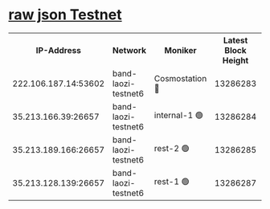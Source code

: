 
[raw json Testnet](https://rpc-check.bandt.stavr.tech/bandt/rpcbandt_result.json)
=

<table><tr><th>IP-Address</th><th>Network</th><th>Moniker</th><th>Latest Block Height</th><th>Earliest Block Height</th><th>Catching Up</th><th>Voting Power</th><th>Scan Time</th></tr><tr><td>222.106.187.14:53602</td><td>band-laozi-testnet6</td><td>Cosmostation 🔴</td><td>13286283</td><td>13177501</td><td>False</td><td>2203223</td><td>2023-11-26T14:56:24.592976287UTC</td></tr><tr><td>35.213.166.39:26657</td><td>band-laozi-testnet6</td><td>internal-1 🟢</td><td>13286284</td><td>13186284</td><td>False</td><td>0</td><td>2023-11-26T14:56:27.826266061UTC</td></tr><tr><td>35.213.189.166:26657</td><td>band-laozi-testnet6</td><td>rest-2 🟢</td><td>13286285</td><td>13186285</td><td>False</td><td>0</td><td>2023-11-26T14:56:29.031695358UTC</td></tr><tr><td>35.213.128.139:26657</td><td>band-laozi-testnet6</td><td>rest-1 🟢</td><td>13286287</td><td>13186287</td><td>False</td><td>0</td><td>2023-11-26T14:56:34.334585536UTC</td></tr></table>
